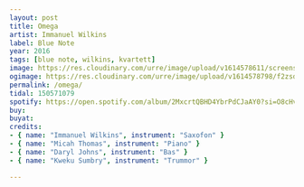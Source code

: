 ```yaml
---
layout: post
title: Omega
artist: Immanuel Wilkins
label: Blue Note
year: 2016
tags: [blue note, wilkins, kvartett]
image: https://res.cloudinary.com/urre/image/upload/v1614578611/screenshots/spg8c9niifeyoos3hmh4.jpg
ogimage: https://res.cloudinary.com/urre/image/upload/v1614578798/f2zsdcxqutftqftjos8p.jpg
permalink: /omega/
tidal: 150571079
spotify: https://open.spotify.com/album/2MxcrtQBHD4YbrPdCJaAY0?si=O8cHvaW-Qa6FL4sm6eG9zw
buy:
buyat:
credits:
- { name: "Immanuel Wilkins", instrument: "Saxofon" }
- { name: "Micah Thomas", instrument: "Piano" }
- { name: "Daryl Johns", instrument: "Bas" }
- { name: "Kweku Sumbry", instrument: "Trummor" }

---
```

